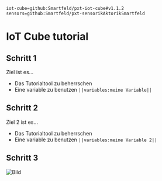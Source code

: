 ```package
iot-cube=github:Smartfeld/pxt-iot-cube#v1.1.2
sensors=github:Smartfeld/pxt-sensorikAktorikSmartfeld

```
# IoT Cube tutorial

## Schritt 1

Ziel ist es...

* Das Tutorialtool zu beherrschen
* Eine variable zu benutzen ``||variables:meine Variable||`` 


## Schritt 2

Ziel 2 ist es...

* Das Tutorialtool zu beherrschen
* Eine variable zu benutzen ``||variables:meine Variable 2||`` 

## Schritt 3

![Bild](/static/tutorial_1/aktuelles_Bild_1.jpg)